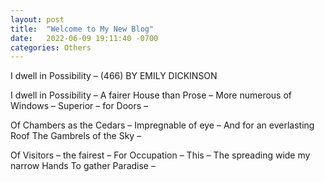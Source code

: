 ```yaml
---
layout: post
title:  "Welcome to My New Blog"
date:   2022-06-09 19:11:40 -0700
categories: Others
---
```

I dwell in Possibility – (466)
BY EMILY DICKINSON

I dwell in Possibility –
A fairer House than Prose –
More numerous of Windows –
Superior – for Doors –

Of Chambers as the Cedars –
Impregnable of eye –
And for an everlasting Roof
The Gambrels of the Sky –

Of Visitors – the fairest –
For Occupation – This –
The spreading wide my narrow Hands
To gather Paradise –